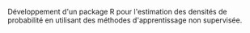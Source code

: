 Développement d'un package R pour l'estimation des densités de probabilité en utilisant des méthodes d'apprentissage non supervisée.

